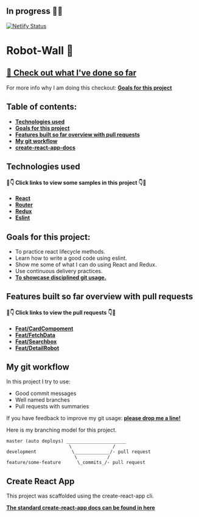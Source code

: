 ## In progress :rocket::rocket:

[![Netlify Status](https://api.netlify.com/api/v1/badges/da28a142-ec26-4270-801a-bd703ae14485/deploy-status)](https://app.netlify.com/sites/robot-wall/deploys)


#  Robot-Wall :robot:
## [:construction: Check out what I've done so far](https://robot-wall.netlify.com/)


 For more info why I am doing this checkout: **[Goals for this project](#goals-for-this-project)**

## Table of contents:

- **[Technologies used](#technologies-used)**
- **[Goals for this project](#goals-for-this-project)**
- **[Features built so far overview with pull requests](#features-built-so-far-overview-with-pull-requests)**
- **[My git workflow](#my-git-workflow)**
- **[create-react-app-docs](#create-react-app)**

## Technologies used

#### 👀👇 Click links to view some samples in this project 👇👀

- **[React](https://github.com/recofka/Robot-Wall/blob/master/src/App.js)**
- **[Router](https://github.com/recofka/Robot-Wall/blob/master/src/App.js)**
- **[Redux](https://github.com/recofka/Robot-Wall/blob/master/src/store.js)**
- **[Eslint](https://github.com/recofka/Robot-Wall/blob/master/.eslintrc.js)**



## Goals for this project:

- To practice react lifecycle methods.
- Learn how to write a good code using eslint.
- Show me some of what I can do using React and Redux.
- Use continuous delivery practices.
- **[To showcase disciplined git usage.](#my-git-workflow)**

## Features built so far overview with pull requests

#### 👀👇 Click links to view the pull requests 👇👀

- **[Feat/CardCompoment](https://github.com/recofka/Robot-Wall/pull/2)**
- **[Feat/FetchData](https://github.com/recofka/Robot-Wall/pull/3)**
- **[Feat/Searchbox](https://github.com/recofka/Robot-Wall/pull/11)**
- **[Feat/DetailRobot](https://github.com/recofka/Robot-Wall/pull/15)**



## My git workflow

In this project I try to use:

- Good commit messages
- Well named branches
- Pull requests with summaries

If you have feedback to improve my git usage: **[please drop me a line!](https://www.linkedin.com/in/deniserecofka)** 

Here is my branching model for this project.

```
master (auto deploys) ______________________
                       \               /
development             \_____________/- pull request
                         \           /
feature/some-feature      \_commits_/- pull request
```

## Create React App

This project was scaffolded using the create-react-app cli. 

**[The standard create-react-app docs can be found in here](./create-react-app-docs.md)**
